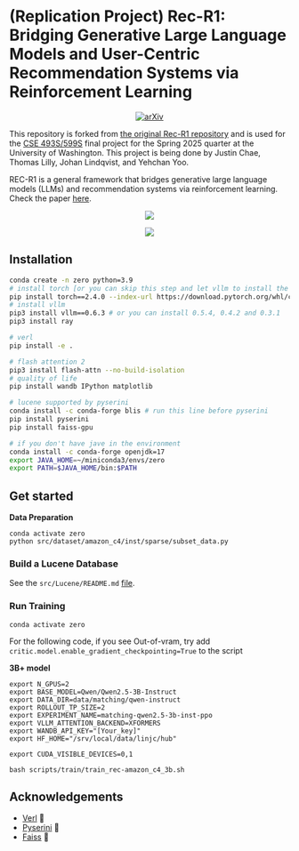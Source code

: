 # (Replication Project) Rec-R1: Bridging Generative Large Language Models and User-Centric Recommendation Systems via Reinforcement Learning

<p align="center">
  <a href="https://arxiv.org/pdf/2503.24289">
    <img src="https://img.shields.io/badge/arXiv-2503.00223-b31b1b.svg" alt="arXiv">
  </a>
</p>

This repository is forked from [the original Rec-R1 repository](https://github.com/linjc16/Rec-R1) and is used for the [CSE 493S/599S](https://courses.cs.washington.edu/courses/cse493s/25sp/) final project for the Spring 2025 quarter at the University of Washington. This project is being done by Justin Chae, Thomas Lilly, Johan Lindqvist, and Yehchan Yoo.

REC-R1 is a general framework that bridges generative large language models (LLMs) and recommendation systems via reinforcement learning. Check the paper [here](https://arxiv.org/pdf/2503.24289).

<p align="center">
  <img  src="resources/llm4rec.png" />
</p>

<p align="center">
  <img  src="resources/rec-r1-compa.png" />
</p>

## Installation

```bash
conda create -n zero python=3.9
# install torch [or you can skip this step and let vllm to install the correct version for you]
pip install torch==2.4.0 --index-url https://download.pytorch.org/whl/cu121
# install vllm
pip3 install vllm==0.6.3 # or you can install 0.5.4, 0.4.2 and 0.3.1
pip3 install ray

# verl
pip install -e .

# flash attention 2
pip3 install flash-attn --no-build-isolation
# quality of life
pip install wandb IPython matplotlib

# lucene supported by pyserini
conda install -c conda-forge blis # run this line before pyserini
pip install pyserini
pip install faiss-gpu

# if you don't have jave in the environment
conda install -c conda-forge openjdk=17
export JAVA_HOME=~/miniconda3/envs/zero
export PATH=$JAVA_HOME/bin:$PATH
```


## Get started

**Data Preparation**
```
conda activate zero
python src/dataset/amazon_c4/inst/sparse/subset_data.py
```

### Build a Lucene Database
See the `src/Lucene/README.md` [file](src/Lucene/README.md).

### Run Training
```
conda activate zero
```

For the following code, if you see Out-of-vram, try add `critic.model.enable_gradient_checkpointing=True` to the script


**3B+ model**
```
export N_GPUS=2
export BASE_MODEL=Qwen/Qwen2.5-3B-Instruct
export DATA_DIR=data/matching/qwen-instruct
export ROLLOUT_TP_SIZE=2
export EXPERIMENT_NAME=matching-qwen2.5-3b-inst-ppo
export VLLM_ATTENTION_BACKEND=XFORMERS
export WANDB_API_KEY="[Your_key]"
export HF_HOME="/srv/local/data/linjc/hub"

export CUDA_VISIBLE_DEVICES=0,1

bash scripts/train/train_rec-amazon_c4_3b.sh
```

## Acknowledgements
- [Verl](https://github.com/volcengine/verl) 🔗
- [Pyserini](https://github.com/castorini/pyserini) 🔗
- [Faiss](https://github.com/facebookresearch/faiss) 🔗
